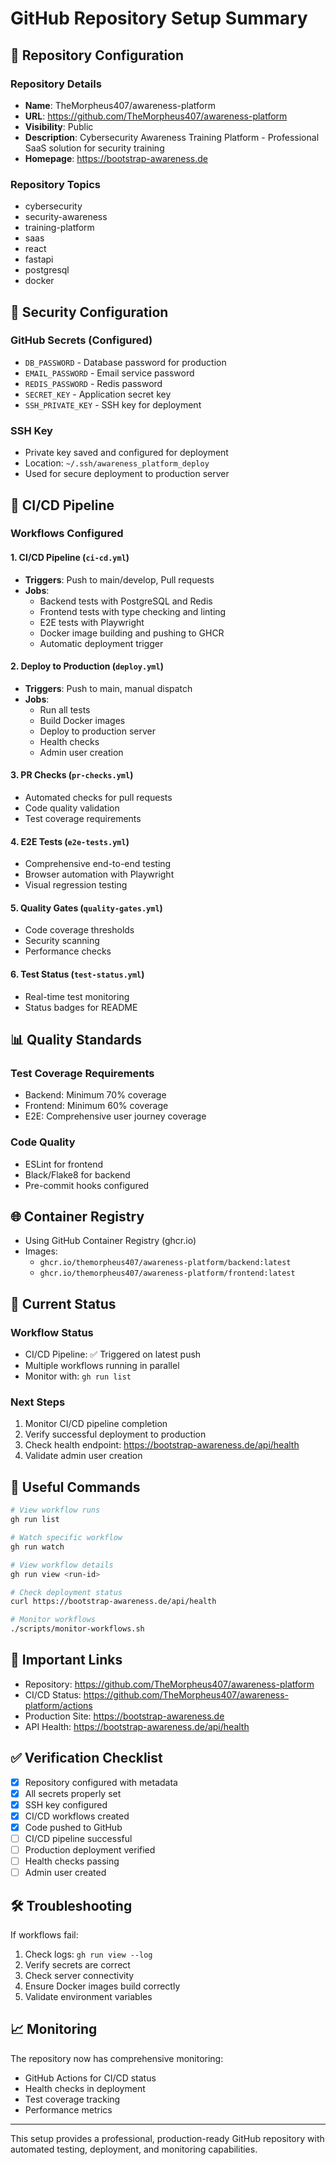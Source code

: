 # GitHub Repository Setup Summary

## 🎯 Repository Configuration

### Repository Details
- **Name**: TheMorpheus407/awareness-platform
- **URL**: https://github.com/TheMorpheus407/awareness-platform
- **Visibility**: Public
- **Description**: Cybersecurity Awareness Training Platform - Professional SaaS solution for security training
- **Homepage**: https://bootstrap-awareness.de

### Repository Topics
- cybersecurity
- security-awareness
- training-platform
- saas
- react
- fastapi
- postgresql
- docker

## 🔐 Security Configuration

### GitHub Secrets (Configured)
- `DB_PASSWORD` - Database password for production
- `EMAIL_PASSWORD` - Email service password
- `REDIS_PASSWORD` - Redis password
- `SECRET_KEY` - Application secret key
- `SSH_PRIVATE_KEY` - SSH key for deployment

### SSH Key
- Private key saved and configured for deployment
- Location: `~/.ssh/awareness_platform_deploy`
- Used for secure deployment to production server

## 🚀 CI/CD Pipeline

### Workflows Configured

#### 1. CI/CD Pipeline (`ci-cd.yml`)
- **Triggers**: Push to main/develop, Pull requests
- **Jobs**:
  - Backend tests with PostgreSQL and Redis
  - Frontend tests with type checking and linting
  - E2E tests with Playwright
  - Docker image building and pushing to GHCR
  - Automatic deployment trigger

#### 2. Deploy to Production (`deploy.yml`)
- **Triggers**: Push to main, manual dispatch
- **Jobs**:
  - Run all tests
  - Build Docker images
  - Deploy to production server
  - Health checks
  - Admin user creation

#### 3. PR Checks (`pr-checks.yml`)
- Automated checks for pull requests
- Code quality validation
- Test coverage requirements

#### 4. E2E Tests (`e2e-tests.yml`)
- Comprehensive end-to-end testing
- Browser automation with Playwright
- Visual regression testing

#### 5. Quality Gates (`quality-gates.yml`)
- Code coverage thresholds
- Security scanning
- Performance checks

#### 6. Test Status (`test-status.yml`)
- Real-time test monitoring
- Status badges for README

## 📊 Quality Standards

### Test Coverage Requirements
- Backend: Minimum 70% coverage
- Frontend: Minimum 60% coverage
- E2E: Comprehensive user journey coverage

### Code Quality
- ESLint for frontend
- Black/Flake8 for backend
- Pre-commit hooks configured

## 🌐 Container Registry

- Using GitHub Container Registry (ghcr.io)
- Images:
  - `ghcr.io/themorpheus407/awareness-platform/backend:latest`
  - `ghcr.io/themorpheus407/awareness-platform/frontend:latest`

## 🚦 Current Status

### Workflow Status
- CI/CD Pipeline: ✅ Triggered on latest push
- Multiple workflows running in parallel
- Monitor with: `gh run list`

### Next Steps
1. Monitor CI/CD pipeline completion
2. Verify successful deployment to production
3. Check health endpoint: https://bootstrap-awareness.de/api/health
4. Validate admin user creation

## 📝 Useful Commands

```bash
# View workflow runs
gh run list

# Watch specific workflow
gh run watch

# View workflow details
gh run view <run-id>

# Check deployment status
curl https://bootstrap-awareness.de/api/health

# Monitor workflows
./scripts/monitor-workflows.sh
```

## 🔗 Important Links

- Repository: https://github.com/TheMorpheus407/awareness-platform
- CI/CD Status: https://github.com/TheMorpheus407/awareness-platform/actions
- Production Site: https://bootstrap-awareness.de
- API Health: https://bootstrap-awareness.de/api/health

## ✅ Verification Checklist

- [x] Repository configured with metadata
- [x] All secrets properly set
- [x] SSH key configured
- [x] CI/CD workflows created
- [x] Code pushed to GitHub
- [ ] CI/CD pipeline successful
- [ ] Production deployment verified
- [ ] Health checks passing
- [ ] Admin user created

## 🛠️ Troubleshooting

If workflows fail:
1. Check logs: `gh run view --log`
2. Verify secrets are correct
3. Check server connectivity
4. Ensure Docker images build correctly
5. Validate environment variables

## 📈 Monitoring

The repository now has comprehensive monitoring:
- GitHub Actions for CI/CD status
- Health checks in deployment
- Test coverage tracking
- Performance metrics

---

This setup provides a professional, production-ready GitHub repository with automated testing, deployment, and monitoring capabilities.